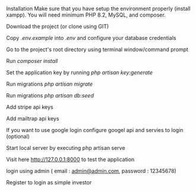 Installation
Make sure that you have setup the environment properly (install xampp). You will need minimum PHP 8.2, MySQL, and composer.

Download the project (or clone using GIT)

Copy _.env.example_ into _.env_ and configure your database credentials

Go to the project's root directory using terminal window/command prompt

Run _composer install_

Set the application key by running _php artisan key:generate_

Run migrations _php artisan migrate_

Run migrations _php artisan db:seed_

Add stripe api keys

Add mailtrap api keys

If you want to use google login configure googel api and servies to login (optional)

Start local server by executing php artisan serve

Visit here http://127.0.0.1:8000 to test the application

login using admin ( email : admin@admin.com, password : 12345678)

Register to login as simple investor 
